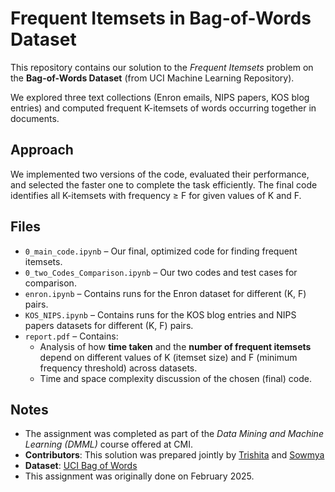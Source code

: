 # Frequent Itemsets in Bag-of-Words Dataset

This repository contains our solution to the *Frequent Itemsets* problem on the **Bag-of-Words Dataset** (from UCI Machine Learning Repository).

We explored three text collections (Enron emails, NIPS papers, KOS blog entries) and computed frequent K-itemsets of words occurring together in documents.

## Approach

We implemented two versions of the code, evaluated their performance, and selected the faster one to complete the task efficiently. The final code identifies all K-itemsets with frequency ≥ F for given values of K and F.

## Files

- `0_main_code.ipynb` – Our final, optimized code for finding frequent itemsets.
- `0_two_Codes_Comparison.ipynb` – Our two codes and test cases for comparison.
- `enron.ipynb` – Contains runs for the Enron dataset for different (K, F) pairs.
- `KOS_NIPS.ipynb` – Contains runs for the KOS blog entries and NIPS papers datasets for different (K, F) pairs.
- `report.pdf` – Contains:
  - Analysis of how **time taken** and the **number of frequent itemsets** depend on different values of K (itemset size) and F (minimum frequency threshold) across datasets.
  - Time and space complexity discussion of the chosen (final) code.

## Notes

- The assignment was completed as part of the *Data Mining and Machine Learning (DMML)* course offered at CMI.
- **Contributors**: This solution was prepared jointly by [Trishita](https://github.com/Lemon-lbo/) and [Sowmya](https://github.com/Sowmya0667)
- **Dataset**: [UCI Bag of Words](https://archive.ics.uci.edu/ml/datasets/Bag+of+Words)
- This assignment was originally done on February 2025.
